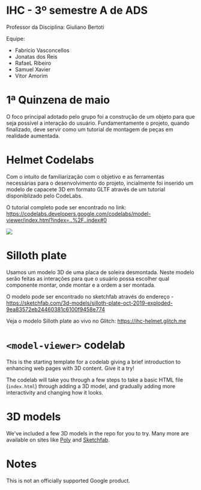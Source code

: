  # IHC - 3º semestre A de ADS

Professor da Disciplina: Giuliano Bertoti 

Equipe:
 - Fabrício Vasconcellos
 - Jonatas dos Reis 
 - RafaeL Ribeiro
 - Samuel Xavier
 - Vitor Amorim

# 1ª Quinzena de maio

O foco principal adotado pelo grupo foi a construção de um objeto para que seja possível a interação do usuário. Fundamentamente o projeto, quando finalizado, deve servir como um tutorial de montagem de peças em realidade aumentada.

# Helmet Codelabs

Com o intuito de familiarização com o objetivo e as ferramentas necessárias para o desenvolvimento do projeto, incialmente foi inserido um modelo de capacete 3D em formato GLTF através de um tutorial disponiblizado pelo CodeLabs.

O tutorial completo pode ser encontrado no link:
https://codelabs.developers.google.com/codelabs/model-viewer/index.html?index=..%2F..index#0

![](https://imgur.com/a/KH0AYYP)

# Silloth plate

Usamos um modelo 3D de uma placa de soleira desmontada. Neste modelo serão feitas as interações para que o usuário possa escolher qual componente montar, onde montar e a ordem a ser montada.

O modelo pode ser encontrado no sketchfab através do endereço - https://sketchfab.com/3d-models/silloth-plate-oct-2019-exploded-9ea83572eb24460381c6100f9458e774

Veja o modelo Silloth plate ao vivo no Glitch: https://ihc-helmet.glitch.me

# `<model-viewer>` codelab

This is the starting template for a codelab giving a brief introduction to
enhancing web pages with 3D content. Give it a try!

The codelab will take you through a few steps to take a basic HTML file
(`index.html`) through adding a 3D model, and gradually adding more
interactivity and changing how it looks.

# 3D models

We've included a few 3D models in the repo for you to try. Many more are
available on sites like [Poly](https://poly.google.com) and
[Sketchfab](https://sketchfab.com).

# Notes

This is not an officially supported Google product.
